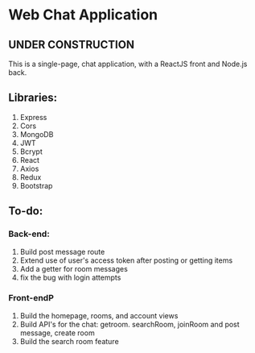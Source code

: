 # Web Chat Application

## UNDER CONSTRUCTION

This is a single-page, chat application, with a ReactJS front and Node.js back.

## Libraries:
1. Express
2. Cors
3. MongoDB
4. JWT
5. Bcrypt
6. React
7. Axios
8. Redux
9. Bootstrap

## To-do:
### Back-end:
1. Build post message route
2. Extend use of user's access token after posting or getting items
3. Add a getter for room messages
4. fix the bug with login attempts

### Front-endP
1. Build the homepage, rooms, and account views
2. Build API's for the chat: getroom. searchRoom, joinRoom  and post message, create room
3. Build the search room feature
